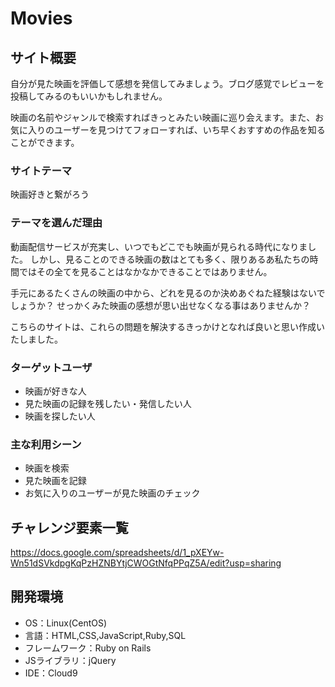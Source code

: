 # Movies

## サイト概要
自分が見た映画を評価して感想を発信してみましょう。ブログ感覚でレビューを投稿してみるのもいいかもしれません。

映画の名前やジャンルで検索すればきっとみたい映画に巡り会えます。また、お気に入りのユーザーを見つけてフォローすれば、いち早くおすすめの作品を知ることができます。

### サイトテーマ
映画好きと繋がろう

### テーマを選んだ理由
動画配信サービスが充実し、いつでもどこでも映画が見られる時代になりました。
しかし、見ることのできる映画の数はとても多く、限りあるあ私たちの時間ではその全てを見ることはなかなかできることではありません。

手元にあるたくさんの映画の中から、どれを見るのか決めあぐねた経験はないでしょうか？
せっかくみた映画の感想が思い出せなくなる事はありませんか？

こちらのサイトは、これらの問題を解決するきっかけとなれば良いと思い作成いたしました。

### ターゲットユーザ
- 映画が好きな人
- 見た映画の記録を残したい・発信したい人
- 映画を探したい人

### 主な利用シーン
- 映画を検索
- 見た映画を記録
- お気に入りのユーザーが見た映画のチェック

## チャレンジ要素一覧
<https://docs.google.com/spreadsheets/d/1_pXEYw-Wn51dSVkdpgKqPzHZNBYtjCWOGtNfqPPqZ5A/edit?usp=sharing>

## 開発環境
- OS：Linux(CentOS)
- 言語：HTML,CSS,JavaScript,Ruby,SQL
- フレームワーク：Ruby on Rails
- JSライブラリ：jQuery
- IDE：Cloud9

